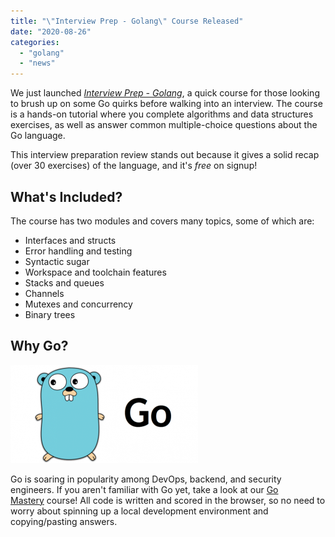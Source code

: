```yaml
---
title: "\"Interview Prep - Golang\" Course Released"
date: "2020-08-26"
categories: 
  - "golang"
  - "news"
---
```


We just launched _[Interview Prep - Golang](https://qvault.io/interview-prep-golang-course/)_, a quick course for those looking to brush up on some Go quirks before walking into an interview. The course is a hands-on tutorial where you complete algorithms and data structures exercises, as well as answer common multiple-choice questions about the Go language.

This interview preparation review stands out because it gives a solid recap (over 30 exercises) of the language, and it's _free_ on signup!

## What's Included?

The course has two modules and covers many topics, some of which are:

- Interfaces and structs
- Error handling and testing
- Syntactic sugar
- Workspace and toolchain features
- Stacks and queues
- Channels
- Mutexes and concurrency
- Binary trees

## Why Go?

![golang gopher](images/go-300x157.png)

Go is soaring in popularity among DevOps, backend, and security engineers. If you aren't familiar with Go yet, take a look at our [Go Mastery](https://qvault.io/go-mastery/) course! All code is written and scored in the browser, so no need to worry about spinning up a local development environment and copying/pasting answers.

